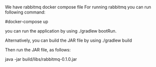 We have rabbitmq docker compose file
For running rabbitmq you can run following command:

#docker-compose up

you can run the application by using ./gradlew bootRun. 

Alternatively, you can build the JAR file by using ./gradlew build 

Then run the JAR file, as follows:

java -jar build/libs/rabbitmq-0.1.0.jar
